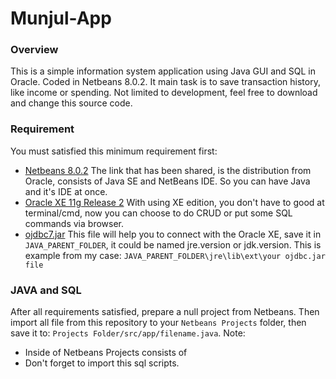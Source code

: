 # Munjul-App

### Overview
This is a simple information system application using Java GUI and SQL in Oracle. Coded in Netbeans 8.0.2. It main task is to save transaction history, like income or spending. Not limited to development, feel free to download and change this source code.

### Requirement
You must satisfied this minimum requirement first:
* [Netbeans 8.0.2](http://www.oracle.com/technetwork/articles/javase/jdk-netbeans-jsp-142931.html)
The link that has been shared, is the distribution from Oracle, consists of Java SE and NetBeans IDE. So you can have Java and it's IDE at once.
* [Oracle XE 11g Release 2](http://www.oracle.com/technetwork/database/database-technologies/express-edition/downloads/index.html)
With using XE edition, you don't have to good at terminal/cmd, now you can choose to do CRUD or put some SQL commands via browser.
* [ojdbc7.jar](http://www.oracle.com/technetwork/database/features/jdbc/jdbc-drivers-12c-download-1958347.html)
This file will help you to connect with the Oracle XE, save it in `JAVA_PARENT_FOLDER`, it could be named jre.version or jdk.version. This is example from my case:
`JAVA_PARENT_FOLDER\jre\lib\ext\your ojdbc.jar file`

### JAVA and SQL
After all requirements satisfied, prepare a null project from Netbeans. Then import all file from this repository to your `Netbeans Projects` folder, then save it to:
`Projects Folder/src/app/filename.java`. 
Note:
- Inside of Netbeans Projects consists of 
- Don't forget to import this sql scripts.

